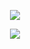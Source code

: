 <p align="center">
   <a href="https://discord.com/users/853406626011021312" target"blank_"><img src="https://img.shields.io/badge/discord%20-111111.svg?&style=for-the-badge&logo=discord&logoColor=white"></a>
  
</p>
<div align="center">
   <a href="https://discord.com/users/853406626011021312" target="_blank">
      <img src="[https://lanyard.cnrad.dev/api/853406626011021312?bg=111111)">
   </a>
</div>
